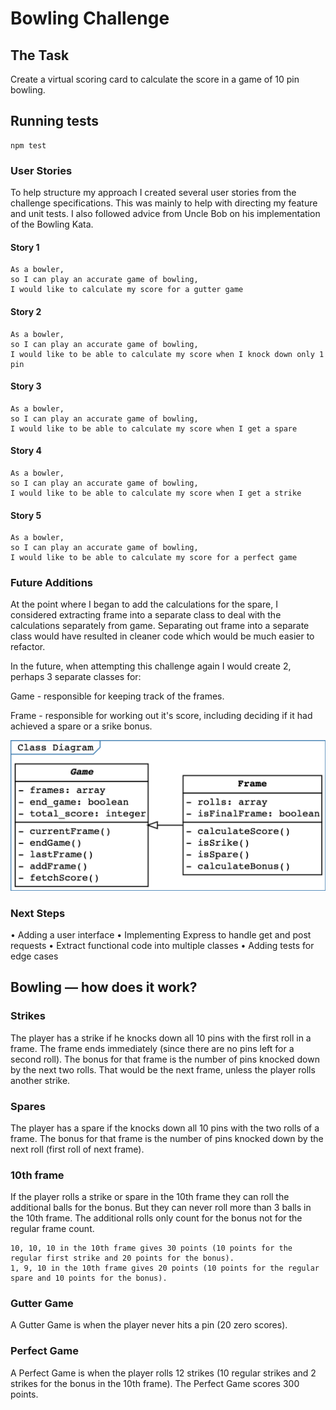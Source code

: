 
Bowling Challenge
=================

## The Task

Create a virtual scoring card to calculate the score in a game of 10 pin bowling.

## Running tests

```
npm test
```

### User Stories

To help structure my approach I created several user stories from the challenge specifications. This was mainly to help with directing my feature and unit tests. I also followed advice from Uncle Bob on his implementation of the Bowling Kata.

#### Story 1

```
As a bowler,
so I can play an accurate game of bowling,
I would like to calculate my score for a gutter game
```

#### Story 2
```
As a bowler,
so I can play an accurate game of bowling,
I would like to be able to calculate my score when I knock down only 1 pin
```

#### Story 3

```
As a bowler,
so I can play an accurate game of bowling,
I would like to be able to calculate my score when I get a spare
```

#### Story 4
```
As a bowler,
so I can play an accurate game of bowling,
I would like to be able to calculate my score when I get a strike
```

#### Story 5
```
As a bowler,
so I can play an accurate game of bowling,
I would like to be able to calculate my score for a perfect game
```

### Future Additions

At the point where I began to add the calculations for the spare, I considered extracting frame into a separate class to deal with the calculations separately from game. Separating out frame into a separate class would have resulted in cleaner code which would be much easier to refactor.

In the future, when attempting this challenge again I would create 2, perhaps 3 separate classes for:

Game - responsible for keeping track of the frames.

Frame  - responsible for working out it's score, including deciding if it had achieved a spare or a srike bonus.


![Class diagram](docs/domainmodelBowling.png)

### Next Steps

• Adding a user interface
• Implementing Express to handle get and post requests
• Extract functional code into multiple classes
• Adding tests for edge cases

## Bowling — how does it work?

### Strikes

The player has a strike if he knocks down all 10 pins with the first roll in a frame. The frame ends immediately (since there are no pins left for a second roll). The bonus for that frame is the number of pins knocked down by the next two rolls. That would be the next frame, unless the player rolls another strike.

### Spares

The player has a spare if the knocks down all 10 pins with the two rolls of a frame. The bonus for that frame is the number of pins knocked down by the next roll (first roll of next frame).

### 10th frame

If the player rolls a strike or spare in the 10th frame they can roll the additional balls for the bonus. But they can never roll more than 3 balls in the 10th frame. The additional rolls only count for the bonus not for the regular frame count.

    10, 10, 10 in the 10th frame gives 30 points (10 points for the regular first strike and 20 points for the bonus).
    1, 9, 10 in the 10th frame gives 20 points (10 points for the regular spare and 10 points for the bonus).

### Gutter Game

A Gutter Game is when the player never hits a pin (20 zero scores).

### Perfect Game

A Perfect Game is when the player rolls 12 strikes (10 regular strikes and 2 strikes for the bonus in the 10th frame). The Perfect Game scores 300 points.

